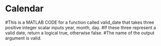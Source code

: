 # Calendar
#This is a MATLAB CODE for  a function called valid_date that takes three positive integer scalar inputs year, month, day. 
#If these three represent a valid date, return a logical true, otherwise false.
#The name of the output argument is valid.
